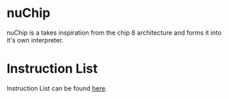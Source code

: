 # nuChip
nuChip is a takes inspiration from the chip 8 architecture and forms it into it's own interpreter.

# Instruction List
Instruction List can be found [here](https://github.com/GamingMadster/nuChip/blob/main/Instruction%20List/Instructions.MD).
